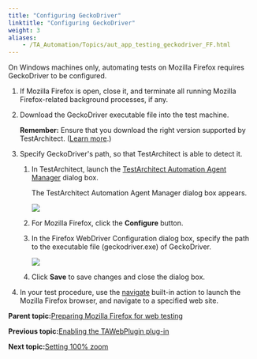 ```yaml
--- 
title: "Configuring GeckoDriver"
linktitle: "Configuring GeckoDriver"
weight: 3
aliases: 
    - /TA_Automation/Topics/aut_app_testing_geckodriver_FF.html
---
```


On Windows machines only, automating tests on Mozilla Firefox requires GeckoDriver to be configured.

1.  If Mozilla Firefox is open, close it, and terminate all running Mozilla Firefox-related background processes, if any.

2.  Download the GeckoDriver executable file into the test machine.

    **Remember:** Ensure that you download the right version supported by TestArchitect. \([Learn more](Web_automation.html#li.FF).\)

3.  Specify GeckoDriver's path, so that TestArchitect is able to detect it.

    1.  In TestArchitect, launch the [TestArchitect Automation Agent Manager](/TA_Help/Topics/Test_exec_automation_agent_manager.html) dialog box.

        The TestArchitect Automation Agent Manager dialog box appears.

        ![](/TA_Help/Images/automation_extension_manager_dialog_2.png)

    2.  For Mozilla Firefox, click the **Configure** button.

    3.  In the Firefox WebDriver Configuration dialog box, specify the path to the executable file \(geckodriver.exe\) of GeckoDriver.

        ![](/images//Images/configure_web_driver_FF.png)

    4.  Click **Save** to save changes and close the dialog box.

4.  In your test procedure, use the [navigate](bia_navigate.html) built-in action to launch the Mozilla Firefox browser, and navigate to a specified web site.


**Parent topic:**[Preparing Mozilla Firefox for web testing](/TA_Help/Topics/ug_preparing_Firefox.html)

**Previous topic:**[Enabling the TAWebPlugin plug-in](/TA_Automation/Topics/aut_enabling_TAWebPlugin_FF.html)

**Next topic:**[Setting 100% zoom](/TA_Automation/Topics/aut_app_testing_setting_zoom_FF.html)

